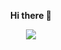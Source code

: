 
<p align="center"><strong>Hi there 👋</strong></p>
<p align="center"> <img src="https://www.codewars.com/users/TatouCode/badges/small" /> </p>
<!--<img
  src="https://github.com/TatouCode/TatouCode/stat.svg"
  alt="Avinal WakaTime Activity"
/>-->
<!--<p align="center"> <img src="https://github-readme-stats.vercel.app/api/top-langs/?username=TatouCode&theme=blue-green" /> </p>-->
